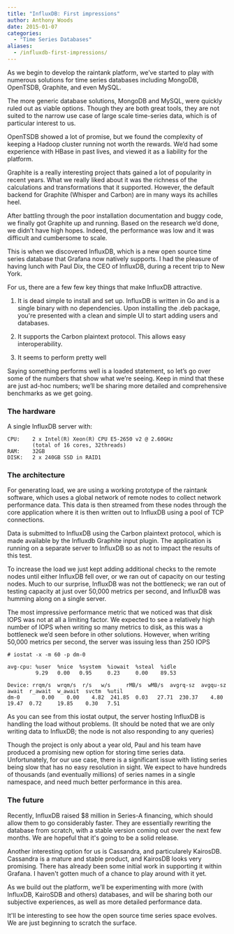 ```yaml
---
title: "InfluxDB: First impressions"
author: Anthony Woods
date: 2015-01-07
categories:
  - "Time Series Databases"
aliases:
  - /influxdb-first-impressions/
---
```


As we begin to develop the raintank platform, we’ve started to play with numerous solutions for time series databases including MongoDB, OpenTSDB, Graphite, and even MySQL.

The more generic database solutions, MongoDB and MySQL, were quickly ruled out as viable options. Though they are both great tools, they are not suited to the narrow use case of large scale time-series data, which is of particular interest to us.

OpenTSDB showed a lot of promise, but we found the complexity of keeping a Hadoop cluster running not worth the rewards. We’d had some experience with HBase in past lives, and viewed it as a liability for the platform.

Graphite is a really interesting project thats gained a lot of popularity in recent years. What we really liked about it was the richness of the calculations and transformations that it supported. However, the default backend for Graphite (Whisper and Carbon) are in many ways its achilles heel.

After battling through the poor installation documentation and buggy code, we finally got Graphite up and running. Based on the research we’d done, we didn’t have high hopes. Indeed, the performance was low and it was difficult and cumbersome to scale.

This is when we discovered InfluxDB, which is a new open source time series database that Grafana now natively supports. I had the pleasure of having lunch with Paul Dix, the CEO of InfluxDB, during a recent trip to New York.

For us, there are a few few key things that make InfluxDB attractive.

1. It is dead simple to install and set up. InfluxDB is written in Go and is a single binary with no dependencies. Upon installing the .deb package, you're presented with a clean and simple UI to start adding users and databases.

2. It supports the Carbon plaintext protocol. This allows easy interoperability.

3. It seems to perform pretty well

Saying something performs well is a loaded statement, so let’s go over some of the numbers that show what we’re seeing. Keep in mind that these are just ad-hoc numbers; we’ll be sharing more detailed and comprehensive benchmarks as we get going.

### The hardware

A single InfluxDB server with:

	CPU:	2 x Intel(R) Xeon(R) CPU E5-2650 v2 @ 2.60GHz
    		(total of 16 cores, 32threads)
	RAM: 	32GB
	DISK: 	2 x 240GB SSD in RAID1

### The architecture

For generating load, we are using a working prototype of the raintank software, which uses a global network of remote nodes to collect network performance data.  This data is then streamed from these nodes through the core application where it is then written out to InfluxDB using a pool of TCP connections.

Data is submitted to InfluxDB using the Carbon plaintext protocol, which is made available by the Influxdb Graphite input plugin.  The application is running on a separate server to InfluxDB so as not to impact the results of this test.

To increase the load we just kept adding additional checks to the remote nodes until either InfluxDB fell over, or we ran out of capacity on our testing nodes. Much to our surprise, InfluxDB was not the bottleneck; we ran out of testing capacity at just over 50,000 metrics per second, and InfluxDB was humming along on a single server.

The most impressive performance metric that we noticed was that disk IOPS was not at all a limiting factor. We expected to see a relatively  high number of IOPS when writing so many metrics to disk, as this was a bottleneck we’d seen before in other solutions. However, when writing 50,000 metrics per second, the server was issuing less than 250 IOPS

```language-clike
# iostat -x -m 60 -p dm-0

avg-cpu: %user  %nice  %system  %iowait  %steal  %idle
		 9.29   0.00   0.95     0.23     0.00    89.53

Device:	rrqm/s  wrqm/s  r/s   w/s     rMB/s  wMB/s  avgrq-sz  avgqu-sz  await  r_await  w_await  svctm  %util
dm-0       0.00    0.00    4.82  241.85  0.03   27.71  230.37    4.80      19.47  0.72     19.85    0.30   7.51
```

As you can see from this iostat output,  the server hosting InfluxDB is handling the load without problems. (It should be noted that we are only writing data to InfluxDB; the node is not also responding to any queries)

Though the project is only about a year old, Paul and his team have produced a promising new option for storing time series data. Unfortunately, for our use case, there is a significant issue with listing series being slow that has no easy resolution in sight. We expect to have hundreds of thousands (and eventually millions) of series names in a single namespace, and need much better performance in this area.

### The future

Recently, InfluxDB raised $8 million in Series-A financing, which should allow them to go considerably faster. They are essentially rewriting the database from scratch, with a stable version coming out over the next few months. We are hopeful that it's going to be a solid release.

Another interesting option for us is Cassandra, and particularely KairosDB. Cassandra is a mature and stable product, and KairosDB looks very promising. There has already been some initial work in supporting it within Grafana. I haven't gotten much of a chance to play around with it yet.

As we build out the platform, we’ll be experimenting with more (with InfluxDB, KairoSDB and others) databases, and will be sharing both our subjective experiences, as well as more detailed performance data.

It'll be interesting to see how the open source time series space evolves. We are just beginning to scratch the surface.


